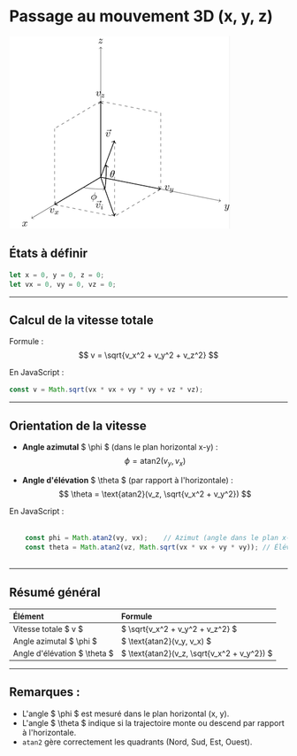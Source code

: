 
# Passage au mouvement 3D (x, y, z)

![Schema](../_static/todo/2D-3D-schema.png)
## États à définir

```javascript
let x = 0, y = 0, z = 0;
let vx = 0, vy = 0, vz = 0;
```

---

## Calcul de la vitesse totale

Formule :
$$
v = \sqrt{v_x^2 + v_y^2 + v_z^2}
$$

En JavaScript :

```javascript
const v = Math.sqrt(vx * vx + vy * vy + vz * vz);
```

---

## Orientation de la vitesse

- **Angle azimutal** $ \phi $ (dans le plan horizontal x-y) :
$$
\phi = \text{atan2}(v_y, v_x)
$$

- **Angle d'élévation** $ \theta $ (par rapport à l'horizontale) :
$$
\theta = \text{atan2}(v_z, \sqrt{v_x^2 + v_y^2})
$$

En JavaScript :

```javascript

	const phi = Math.atan2(vy, vx);    // Azimut (angle dans le plan x-y)
	const theta = Math.atan2(vz, Math.sqrt(vx * vx + vy * vy)); // Élévation
	
```

---

## Résumé général

| Élément | Formule |
|:---|:---|
| Vitesse totale $ v $ | $ \sqrt{v_x^2 + v_y^2 + v_z^2} $ |
| Angle azimutal $ \phi $ | $ \text{atan2}(v_y, v_x) $ |
| Angle d'élévation $ \theta $ | $ \text{atan2}(v_z, \sqrt{v_x^2 + v_y^2}) $ |

---

## Remarques :
- L'angle $ \phi $ est mesuré dans le plan horizontal (x, y).
- L'angle $ \theta $ indique si la trajectoire monte ou descend par rapport à l'horizontale.
- `atan2` gère correctement les quadrants (Nord, Sud, Est, Ouest).
